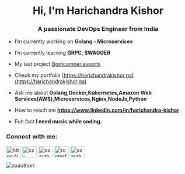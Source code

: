 <h1 align="center">Hi, I'm Harichandra Kishor</h1>
<h3 align="center">A passionate DevOps Engineer from India</h3>

- I’m currently working on **Golang - Microservices**

- I’m currently learning **GRPC, SWAGGER**

- My last project [Bootcamper.esports](bootcampers.online)

- Check my portfolio [https://harichandrakishor.ga](https://harichandrakishor.ga)

- Ask me about **Golang,Docker,Kubernetes,Amazon Web Services(AWS),Microservices,Nginx,NodeJs,Python**

- How to reach me **https://www.linkedin.com/in/harichandra-kishor**

- Fun fact **I need music while coding.**

<h3 align="left">Connect with me:</h3>
<p align="left">
<a href="https://linkedin.com/in/https://www.linkedin.com/in/harichandra-kishor-a61a2622a/" target="blank"><img align="center" src="https://raw.githubusercontent.com/rahuldkjain/github-profile-readme-generator/master/src/images/icons/Social/linked-in-alt.svg" alt="https://www.linkedin.com/in/harichandra-kishor-a61a2622a/" height="30" width="40" /></a>
<a href="https://stackoverflow.com/users/xx-author" target="blank"><img align="center" src="https://raw.githubusercontent.com/rahuldkjain/github-profile-readme-generator/master/src/images/icons/Social/stack-overflow.svg" alt="xx-author" height="30" width="40" /></a>
<a href="https://instagram.com/xx.author" target="blank"><img align="center" src="https://raw.githubusercontent.com/rahuldkjain/github-profile-readme-generator/master/src/images/icons/Social/instagram.svg" alt="xx.author" height="30" width="40" /></a>
<a href="https://www.codechef.com/users/rooter1970" target="blank"><img align="center" src="https://cdn.jsdelivr.net/npm/simple-icons@3.1.0/icons/codechef.svg" alt="rooter1970" height="30" width="40" /></a>
<a href="https://www.leetcode.com/xxauthor" target="blank"><img align="center" src="https://raw.githubusercontent.com/rahuldkjain/github-profile-readme-generator/master/src/images/icons/Social/leet-code.svg" alt="xxauthor" height="30" width="40" /></a>
</p>


<p><img align="center" src="https://github-readme-streak-stats.herokuapp.com/?user=xxauthorr&" alt="xxauthorr" /></p>



